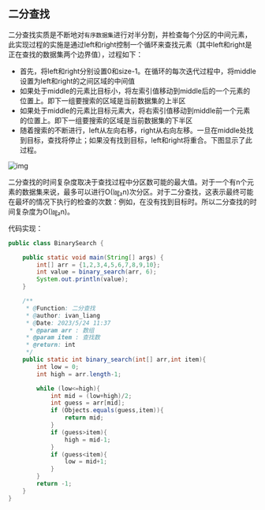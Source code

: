 ## 二分查找

二分查找实质是不断地对`有序数据集`进行对半分割，并检查每个分区的中间元素，此实现过程的实施是通过left和right控制一个循环来查找元素（其中left和right是正在查找的数据集两个边界值），过程如下：

- 首先，将left和right分别设置0和size-1。在循环的每次迭代过程中，将middle设置为left和right的之间区域的中间值
- 如果处于middle的元素比目标小，将左索引值移动到middle后的一个元素的位置上。即下一组要搜索的区域是当前数据集的上半区
- 如果处于middle的元素比目标元素大，将右索引值移动到middle前一个元素的位置上。即下一组要搜索的区域是当前数据集的下半区
- 随着搜索的不断进行，left从左向右移，right从右向左移。一旦在middle处找到目标，查找将停止；如果没有找到目标，left和right将重合。下图显示了此过程。

![img](https://upload-images.jianshu.io/upload_images/13587608-0cffb4a6f4e5e6b9.png?imageMogr2/auto-orient/strip|imageView2/2/w/432/format/webp)

二分查找的时间复杂度取决于查找过程中分区数可能的最大值。对于一个有n个元素的数据集来说，最多可以进行O(㏒₂n)次分区。对于二分查找，这表示最终可能在最坏的情况下执行的检查的次数：例如，在没有找到目标时。所以二分查找的时间复杂度为O(㏒₂n)。

代码实现：

```java
public class BinarySearch {

    public static void main(String[] args) {
        int[] arr = {1,2,3,4,5,6,7,8,9,10};
        int value = binary_search(arr, 6);
        System.out.println(value);
    }

    /**
     * @Function: 二分查找
     * @author: ivan_liang
     * @Date: 2023/5/24 11:37
      * @param arr : 数组
     * @param item : 查找数
     * @return: int
     */
    public static int binary_search(int[] arr,int item){
        int low = 0;
        int high = arr.length-1;

        while (low<=high){
            int mid = (low+high)/2;
            int guess = arr[mid];
            if (Objects.equals(guess,item)){
                return mid;
            }
            if (guess>item){
                high = mid-1;
            }
            if (guess<item){
                low = mid+1;
            }
        }
        return -1;
    }
}
```

